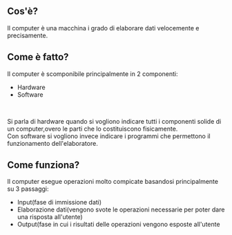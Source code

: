<html>
<head>
</head>
<body>
<title><h1>COMPUTER</h1></title>
<h2>Cos'è?</h2>
<p>Il computer è una macchina i grado di elaborare dati velocemente e precisamente.</p>
<h2>Come è fatto?</h2>
Il computer è scomponibile principalmente in 2 componenti:<br>
<ul type=”circle”>
  <li>Hardware</li>
  <li>Software</li>
</ul><br>
<p>Si parla di hardware quando si vogliono indicare tutti i componenti solide di un computer,overo le parti che lo costituiscono fisicamente.<br>Con software si vogliono invece indicare i programmi che permettono il funzionamento dell'elaboratore.</p>
<h2>Come funziona?</h2>
<p>Il computer esegue operazioni molto compicate basandosi principalmente su 3 passaggi:<br>
<ul type=”circle”>
  <li>Input(fase di immissione dati)</li>
  <li>Elaborazione dati(vengono svote le operazioni necessarie per poter dare una risposta all'utente)</li>
  <li>Output(fase in cui i risultati delle operazioni vengono esposte all'utente</li>
</ul>
</body>
</html>
